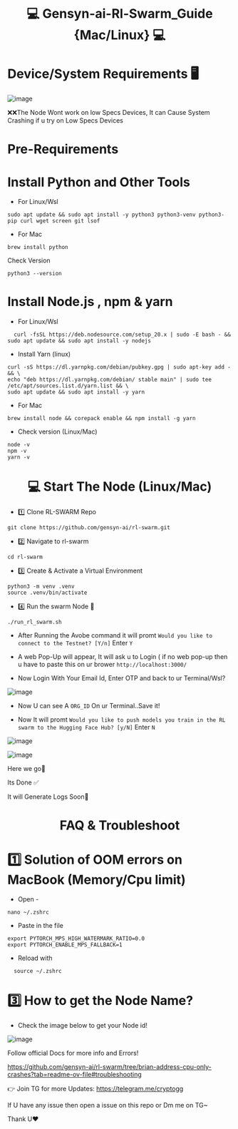 <div align="center">

# 💻 Gensyn-ai-Rl-Swarm_Guide {Mac/Linux} 💻

</div>


# Device/System Requirements 🖥️

![image](https://github.com/user-attachments/assets/594d0847-362b-4ea6-9e61-8590105421c8)

❌❌The Node Wont work on low Specs Devices, It can Cause System Crashing if u try on Low Specs Devices

# Pre-Requirements

# Install Python and Other Tools

* For Linux/Wsl

```
sudo apt update && sudo apt install -y python3 python3-venv python3-pip curl wget screen git lsof

```

* For Mac

```
brew install python
```

Check Version

```
python3 --version
```


# Install Node.js , npm & yarn

* For Linux/Wsl

```
  curl -fsSL https://deb.nodesource.com/setup_20.x | sudo -E bash - && sudo apt update && sudo apt install -y nodejs 
```
* Install Yarn (linux)

```
curl -sS https://dl.yarnpkg.com/debian/pubkey.gpg | sudo apt-key add - && \
echo "deb https://dl.yarnpkg.com/debian/ stable main" | sudo tee /etc/apt/sources.list.d/yarn.list && \
sudo apt update && sudo apt install -y yarn

```


* For Mac

```
brew install node && corepack enable && npm install -g yarn
```

* Check version (Linux/Mac)

```
node -v
npm -v
yarn -v
```

<div align="center">

# 💻 Start The Node (Linux/Mac) 

</div>


* 1️⃣ Clone RL-SWARM Repo

```
git clone https://github.com/gensyn-ai/rl-swarm.git
```

* 2️⃣ Navigate to rl-swarm

```
cd rl-swarm
```

* 3️⃣ Create & Activate a Virtual Environment

```
python3 -m venv .venv
source .venv/bin/activate
```

* 4️⃣ Run the swarm Node 🚀

```
./run_rl_swarm.sh
```

- After Running the Avobe command it will promt `Would you like to connect to the Testnet? [Y/n]` Enter `Y`

- A web Pop-Up will appear, It will ask u to Login ( if no web pop-up then u have to paste this on ur brower `http://localhost:3000/`


- Now Login With Your Email Id, Enter OTP and back to ur Terminal/Wsl?

![image](https://github.com/user-attachments/assets/1fed4b08-4ec4-44de-868c-b2d314cd2a02)


- Now U can see A `ORG_ID` On ur Terminal..Save it!



* Now It will promt `Would you like to push models you train in the RL swarm to the Hugging Face Hub? [y/N]` Enter `N`

![image](https://github.com/user-attachments/assets/b63da75d-389a-4ded-9c4e-cd23804d94ef)



![image](https://github.com/user-attachments/assets/35321942-1aa3-47f1-92a3-dae9881b64cd)

Here we go🚀

Its Done ✅

It will Generate Logs Soon🙌









<div align="center">

# FAQ & Troubleshoot 

</div>


# 1️⃣ Solution of OOM errors on MacBook (Memory/Cpu limit)

* Open -
 ```
nano ~/.zshrc
```

* Paste in the file

```
export PYTORCH_MPS_HIGH_WATERMARK_RATIO=0.0
export PYTORCH_ENABLE_MPS_FALLBACK=1
```
* Reload with

```
  source ~/.zshrc
```

# 3️⃣ How to get the Node Name?

* Check the image below to get your Node id!

![image](https://github.com/user-attachments/assets/728c6401-75c8-43b4-973c-e9d515c4b453)



Follow official Docs for more info and Errors!

https://github.com/gensyn-ai/rl-swarm/tree/brian-address-cpu-only-crashes?tab=readme-ov-file#troubleshooting

👉 Join TG for more Updates: https://telegram.me/cryptogg

If U have any issue then open a issue on this repo or Dm me on TG~

Thank U❤️

